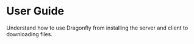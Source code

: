# User Guide

Understand how to use Dragonfly from installing the server and client to downloading files.
